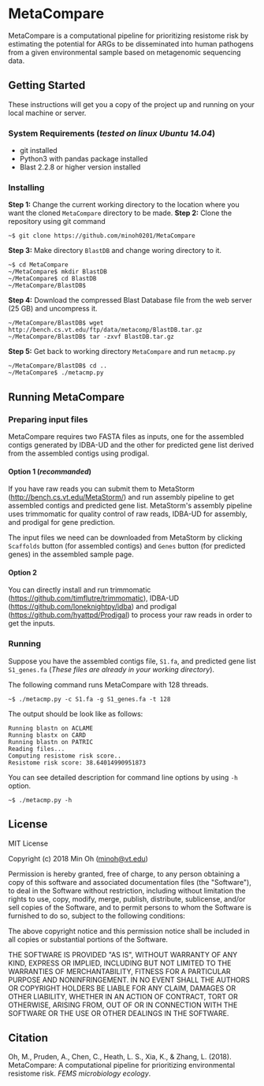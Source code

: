 # MetaCompare

MetaCompare is a computational pipeline for prioritizing resistome risk by estimating the potential for ARGs to be disseminated into human pathogens from a given environmental sample based on metagenomic sequencing data.

## Getting Started

These instructions will get you a copy of the project up and running on your local machine or server.

### System Requirements (*tested on linux Ubuntu 14.04*)

* git installed
* Python3 with pandas package installed
* Blast 2.2.8 or higher version installed

### Installing

**Step 1:** Change the current working directory to the location where you want the cloned `MetaCompare` directory to be made.
**Step 2:** Clone the repository using git command
```
~$ git clone https://github.com/minoh0201/MetaCompare
```

**Step 3:** Make directory `BlastDB` and change woring directory to it.

```
~$ cd MetaCompare
~/MetaCompare$ mkdir BlastDB
~/MetaCompare$ cd BlastDB
~/MetaCompare/BlastDB$
```

**Step 4:** Download the compressed Blast Database file from the web server (25 GB) and uncompress it.

```
~/MetaCompare/BlastDB$ wget http://bench.cs.vt.edu/ftp/data/metacomp/BlastDB.tar.gz
~/MetaCompare/BlastDB$ tar -zxvf BlastDB.tar.gz
```

**Step 5:** Get back to working directory `MetaCompare` and run `metacmp.py`

```
~/MetaCompare/BlastDB$ cd ..
~/MetaCompare$ ./metacmp.py
```

## Running MetaCompare

### Preparing input files

MetaCompare requires two FASTA files as inputs, one for the assembled contigs generated by IDBA-UD and the other for predicted gene list derived from the assembled contigs using prodigal. 

#### Option 1 (*recommanded*)

If you have raw reads you can submit them to MetaStorm (http://bench.cs.vt.edu/MetaStorm/) and run assembly pipeline to get assembled contigs and predicted gene list. MetaStorm's assembly pipeline uses trimmomatic for quality control of raw reads, IDBA-UD for assembly, and prodigal for gene prediction.

The input files we need can be downloaded from MetaStorm by clicking `Scaffolds` button (for assembled contigs) and `Genes` button (for predicted genes) in the assembled sample page.

#### Option 2

You can directly install and run trimmomatic (https://github.com/timflutre/trimmomatic), IDBA-UD (https://github.com/loneknightpy/idba) and prodigal (https://github.com/hyattpd/Prodigal) to process your raw reads in order to get the inputs.

### Running

Suppose you have the assembled contigs file, `S1.fa`, and predicted gene list `S1_genes.fa` (*These files are already in your working directory*).

The following command runs MetaCompare with 128 threads.

```
~$ ./metacmp.py -c S1.fa -g S1_genes.fa -t 128
```
The output should be look like as follows:
```
Running blastn on ACLAME
Running blastx on CARD
Running blastn on PATRIC
Reading files...
Computing resistome risk score..
Resistome risk score: 38.64014990951873
```

You can see detailed description for command line options by using `-h` option.
```
~$ ./metacmp.py -h
```

## License

MIT License

Copyright (c) 2018 Min Oh (minoh@vt.edu)

Permission is hereby granted, free of charge, to any person obtaining a copy
of this software and associated documentation files (the "Software"), to deal
in the Software without restriction, including without limitation the rights
to use, copy, modify, merge, publish, distribute, sublicense, and/or sell
copies of the Software, and to permit persons to whom the Software is
furnished to do so, subject to the following conditions:

The above copyright notice and this permission notice shall be included in all
copies or substantial portions of the Software.

THE SOFTWARE IS PROVIDED "AS IS", WITHOUT WARRANTY OF ANY KIND, EXPRESS OR
IMPLIED, INCLUDING BUT NOT LIMITED TO THE WARRANTIES OF MERCHANTABILITY,
FITNESS FOR A PARTICULAR PURPOSE AND NONINFRINGEMENT. IN NO EVENT SHALL THE
AUTHORS OR COPYRIGHT HOLDERS BE LIABLE FOR ANY CLAIM, DAMAGES OR OTHER
LIABILITY, WHETHER IN AN ACTION OF CONTRACT, TORT OR OTHERWISE, ARISING FROM,
OUT OF OR IN CONNECTION WITH THE SOFTWARE OR THE USE OR OTHER DEALINGS IN THE
SOFTWARE.

## Citation

Oh, M., Pruden, A., Chen, C., Heath, L. S., Xia, K., & Zhang, L. (2018). MetaCompare: A computational pipeline for prioritizing environmental resistome risk. *FEMS microbiology ecology*.
